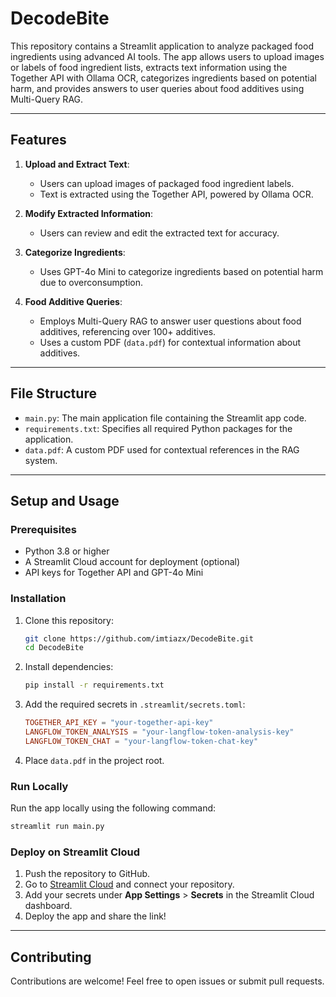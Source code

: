 # DecodeBite

This repository contains a Streamlit application to analyze packaged food ingredients using advanced AI tools. The app allows users to upload images or labels of food ingredient lists, extracts text information using the Together API with Ollama OCR, categorizes ingredients based on potential harm, and provides answers to user queries about food additives using Multi-Query RAG.

---

## Features

1. **Upload and Extract Text**:
   - Users can upload images of packaged food ingredient labels.
   - Text is extracted using the Together API, powered by Ollama OCR.

2. **Modify Extracted Information**:
   - Users can review and edit the extracted text for accuracy.

3. **Categorize Ingredients**:
   - Uses GPT-4o Mini to categorize ingredients based on potential harm due to overconsumption.

4. **Food Additive Queries**:
   - Employs Multi-Query RAG to answer user questions about food additives, referencing over 100+ additives.
   - Uses a custom PDF (`data.pdf`) for contextual information about additives.

---

## File Structure

- `main.py`: The main application file containing the Streamlit app code.
- `requirements.txt`: Specifies all required Python packages for the application.
- `data.pdf`: A custom PDF used for contextual references in the RAG system.

---

## Setup and Usage

### Prerequisites
- Python 3.8 or higher
- A Streamlit Cloud account for deployment (optional)
- API keys for Together API and GPT-4o Mini

### Installation
1. Clone this repository:
   ```bash
   git clone https://github.com/imtiazx/DecodeBite.git
   cd DecodeBite
   ```

2. Install dependencies:
   ```bash
   pip install -r requirements.txt
   ```

3. Add the required secrets in `.streamlit/secrets.toml`:
   ```toml
   TOGETHER_API_KEY = "your-together-api-key"
   LANGFLOW_TOKEN_ANALYSIS = "your-langflow-token-analysis-key"
   LANGFLOW_TOKEN_CHAT = "your-langflow-token-chat-key"
   ```

4. Place `data.pdf` in the project root.

### Run Locally
Run the app locally using the following command:
```bash
streamlit run main.py
```

### Deploy on Streamlit Cloud
1. Push the repository to GitHub.
2. Go to [Streamlit Cloud](https://streamlit.io/) and connect your repository.
3. Add your secrets under **App Settings** > **Secrets** in the Streamlit Cloud dashboard.
4. Deploy the app and share the link!

---

## Contributing

Contributions are welcome! Feel free to open issues or submit pull requests.
